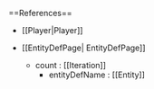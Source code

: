 ==References==
 * [[Player|Player]]

 * [[EntityDefPage| EntityDefPage]]
   * count : [[Iteration]]
     * entityDefName : [[Entity]]

